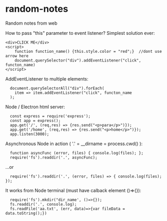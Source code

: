 # random-notes
Random notes from web

  How to pass "this" parameter to event listener?
  Simplest solution ever:


    <div>CLICK ME</div>
    <script>
        function function_name() {this.style.color = "red";}  //dont use arrow here
        document.querySelector("div").addEventListener("click", functon_name)
    </script>
  
  AddEventListener to multiple elements:
  
      document.querySelectorAll("div").forEach(
        item => item.addEventListener("click", functon_name
      );

  Node / Electron html server:
  
      const express = require('express');
      const app = express();
      app.get('/', (req,res) => {res.send("<p>para</p>")});
      app.get('/home', (req,res) => {res.send("<p>home</p>")});
      app.listen(3000);
      
  Asynchronous Node in action ( '.' = __dirname = process.cwd() ):
  
      function asyncFunc (error, files) { console.log(files); };
      require('fs').readdir('.', asyncFunc);
      
  ...or
  
      require('fs').readdir('.', (error, files) => { console.log(files); });
      
  It works from Node terminal (must have calback element ()=>{}):
  
      require('fs').mkdir("dir_name', ()=>{});
      fs.readdir('.', console.log);
      fs.readFile('aa.txt', (err, data)=>{var fileData = data.toString();})
      
